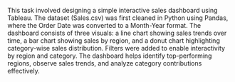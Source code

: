 This task involved designing a simple interactive sales dashboard using Tableau. The dataset (Sales.csv) was first cleaned in Python using Pandas, where the Order Date was converted to a Month-Year format. The dashboard consists of three visuals: a line chart showing sales trends over time, a bar chart showing sales by region, and a donut chart highlighting category-wise sales distribution. Filters were added to enable interactivity by region and category. The dashboard helps identify top-performing regions, observe sales trends, and analyze category contributions effectively.

